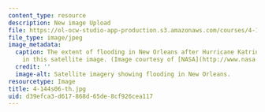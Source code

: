 ```yaml
---
content_type: resource
description: New image Upload
file: https://ol-ocw-studio-app-production.s3.amazonaws.com/courses/4-144-architectural-design-level-ii-new-orleans-studio-spring-2006/d39efca3d617868d65de8cf926cea117_4-144s06-th.jpg
file_type: image/jpeg
image_metadata:
  caption: The extent of flooding in New Orleans after Hurricane Katrina is shown
    in this satellite image. (Image courtesy of [NASA](http://www.nasa.gov/).)
  credit: ''
  image-alt: Satellite imagery showing flooding in New Orleans.
resourcetype: Image
title: 4-144s06-th.jpg
uid: d39efca3-d617-868d-65de-8cf926cea117
---
```

